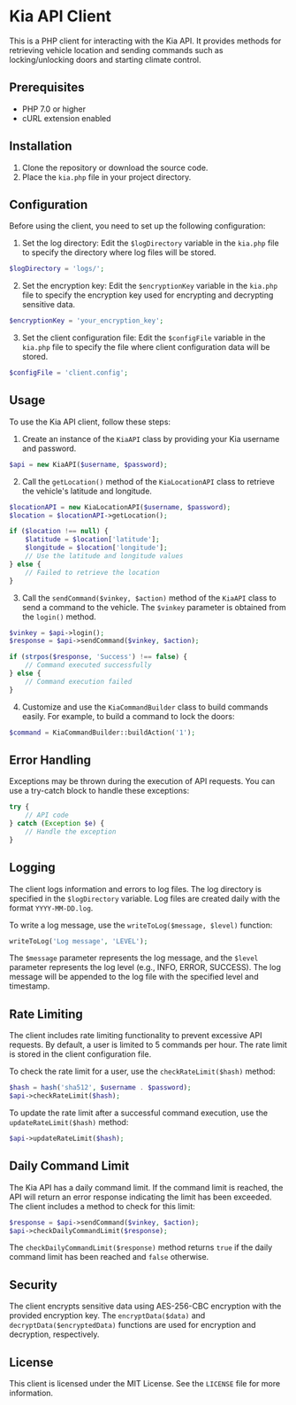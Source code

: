 # Kia API Client

This is a PHP client for interacting with the Kia API. It provides methods for retrieving vehicle location and sending commands such as locking/unlocking doors and starting climate control.

## Prerequisites

- PHP 7.0 or higher
- cURL extension enabled

## Installation

1. Clone the repository or download the source code.
2. Place the `kia.php` file in your project directory.

## Configuration

Before using the client, you need to set up the following configuration:

1. Set the log directory: Edit the `$logDirectory` variable in the `kia.php` file to specify the directory where log files will be stored.

```php
$logDirectory = 'logs/';
```

2. Set the encryption key: Edit the `$encryptionKey` variable in the `kia.php` file to specify the encryption key used for encrypting and decrypting sensitive data.

```php
$encryptionKey = 'your_encryption_key';
```

3. Set the client configuration file: Edit the `$configFile` variable in the `kia.php` file to specify the file where client configuration data will be stored.

```php
$configFile = 'client.config';
```

## Usage

To use the Kia API client, follow these steps:

1. Create an instance of the `KiaAPI` class by providing your Kia username and password.

```php
$api = new KiaAPI($username, $password);
```

2. Call the `getLocation()` method of the `KiaLocationAPI` class to retrieve the vehicle's latitude and longitude.

```php
$locationAPI = new KiaLocationAPI($username, $password);
$location = $locationAPI->getLocation();

if ($location !== null) {
    $latitude = $location['latitude'];
    $longitude = $location['longitude'];
    // Use the latitude and longitude values
} else {
    // Failed to retrieve the location
}
```

3. Call the `sendCommand($vinkey, $action)` method of the `KiaAPI` class to send a command to the vehicle. The `$vinkey` parameter is obtained from the `login()` method.

```php
$vinkey = $api->login();
$response = $api->sendCommand($vinkey, $action);

if (strpos($response, 'Success') !== false) {
    // Command executed successfully
} else {
    // Command execution failed
}
```

4. Customize and use the `KiaCommandBuilder` class to build commands easily. For example, to build a command to lock the doors:

```php
$command = KiaCommandBuilder::buildAction('1');
```

## Error Handling

Exceptions may be thrown during the execution of API requests. You can use a try-catch block to handle these exceptions:

```php
try {
    // API code
} catch (Exception $e) {
    // Handle the exception
}
```

## Logging

The client logs information and errors to log files. The log directory is specified in the `$logDirectory` variable. Log files are created daily with the format `YYYY-MM-DD.log`.

To write a log message, use the `writeToLog($message, $level)` function:

```php
writeToLog('Log message', 'LEVEL');
```

The `$message` parameter represents the log message, and the `$level` parameter represents the log level (e.g., INFO, ERROR, SUCCESS). The log message will be appended to the log file with the specified level and timestamp.

## Rate Limiting

The client includes rate limiting functionality to prevent excessive API requests. By default, a user is limited to 5 commands per hour. The rate limit is stored in the client configuration file.

To check the rate limit for a user, use the `checkRateLimit($hash)` method:

```php
$hash = hash('sha512', $username . $password);
$api->checkRateLimit($hash);
```

To update the rate limit after a successful command execution, use the `updateRateLimit($hash)` method:

```php
$api->updateRateLimit($hash);
```

## Daily Command Limit

The Kia API has a daily command limit. If the command limit is reached, the API will return an error response indicating the limit has been exceeded. The client includes a method to check for this limit:

```php
$response = $api->sendCommand($vinkey, $action);
$api->checkDailyCommandLimit($response);
```

The `checkDailyCommandLimit($response)` method returns `true` if the daily command limit has been reached and `false` otherwise.

## Security

The client encrypts sensitive data using AES-256-CBC encryption with the provided encryption key. The `encryptData($data)` and `decryptData($encryptedData)` functions are used for encryption and decryption, respectively.

## License

This client is licensed under the MIT License. See the `LICENSE` file for more information.
